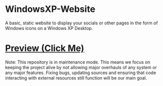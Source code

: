 # WindowsXP-Website
A basic, static website to display your socials or other pages in the form of Windows icons on a Windows XP Desktop.
# [Preview (Click Me)](https://kevin-kwan.github.io/WindowsXP-Website/)
Note: This repository is in maintenance mode. This means we focus on keeping the project alive by not allowing major overhauls of any system or any major features. Fixing bugs, updating sources and ensuring that code interacting with external resources still function will be our main goal.
